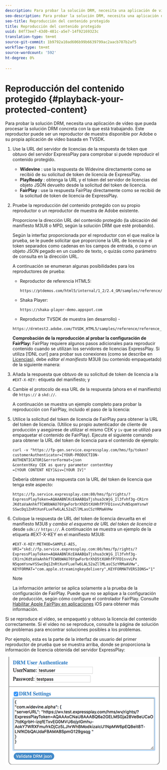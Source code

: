 ```yaml
---
description: Para probar la solución DRM, necesita una aplicación de vídeo que pueda procesar la solución DRM concreta con la que está trabajando. Este reproductor puede ser un reproductor de muestra disponible por Adobe o su propia aplicación de vídeo basada en TVSDK.
seo-description: Para probar la solución DRM, necesita una aplicación de vídeo que pueda procesar la solución DRM concreta con la que está trabajando. Este reproductor puede ser un reproductor de muestra disponible por Adobe o su propia aplicación de vídeo basada en TVSDK.
seo-title: Reproducción del contenido protegido
title: Reproducción del contenido protegido
uuid: 84f73ee7-43d0-481c-a5e7-14f92169323c
translation-type: tm+mt
source-git-commit: 1b9792a10ad606b99b6639799ac2aacb707b2af5
workflow-type: tm+mt
source-wordcount: '592'
ht-degree: 0%

---
```



# Reproducción del contenido protegido {#playback-your-protected-content}

Para probar la solución DRM, necesita una aplicación de vídeo que pueda procesar la solución DRM concreta con la que está trabajando. Este reproductor puede ser un reproductor de muestra disponible por Adobe o su propia aplicación de vídeo basada en TVSDK.

1. Use la URL del servidor de licencias de la respuesta de token que obtuvo del servidor ExpressPlay para comprobar si puede reproducir el contenido protegido.

   * **Widevine** : use la respuesta de Widevine directamente como se recibió de su solicitud de token de licencia de ExpressPlay.
   * **PlayReady** : obtenga la URL y el token del servidor de licencias del objeto JSON devuelto desde la solicitud del token de licencia.
   * **FairPlay** : use la respuesta FairPlay directamente como se recibió de la solicitud de token de licencia de ExpressPlay.

1. Pruebe la reproducción del contenido protegido con su propio reproductor o un reproductor de muestra de Adobe existente.

   Proporcione la dirección URL del contenido protegido (la ubicación del manifiesto M3U8 o MPD, según la solución DRM que esté probando).

   Según la interfaz proporcionada por el reproductor con el que realice la prueba, se le puede solicitar que proporcione la URL de licencia y el token separados como cadenas en los campos de entrada, o como un objeto JSON pegado en un cuadro de texto, o quizás como parámetro de consulta en la dirección URL.

   A continuación se enumeran algunas posibilidades para los reproductores de prueba:

   * Reproductor de referencia HTML5:

      ```
      https://ptdemos.com/html5/internal/1_2/2.4_GM/samples/reference/reference_player.html
      ```

   * Shaka Player:

      ```
      https://shaka-player-demo.appspot.com
      ```

   * Reproductor TVSDK de muestra (en desarrollo) -

   ```
   https://drmtest2.adobe.com/TVSDK_HTML5/samples/reference/reference_player.html
   ```

   **Comprobación de la reproducción al probar la configuración de FairPlay:** FairPlay requiere algunos pasos adicionales para reproducir contenido cuando se utilizan los servidores de licencias ExpressPlay. Si utiliza [!DNL curl] para probar sus conexiones (como se describe en [Licencias](../../multi-drm-workflows/quick-start/handle-the-licensing.md)), debe *editar el manifiesto* M3U8 (su contenido empaquetado) de la siguiente manera:

1. Añada la respuesta que obtuvo de su solicitud de token de licencia a la `#EXT-X-KEY:` etiqueta del manifiesto; y
1. Cambie el protocolo de esa URL de la respuesta (ahora en el manifiesto) de `https://` a `skd://`.

   A continuación se muestra un ejemplo completo para probar la reproducción con FairPlay, incluido el paso de la licencia:

1. Utilice la solicitud del token de licencia de FairPlay para obtener la URL del token de licencia. (Utilice su propio autenticador de cliente de producción y asegúrese de utilizar el mismo CEK y `iv` que se utilizó para empaquetar el contenido de FairPlay). Ejecute el siguiente comando para obtener la URL del token de licencia para el contenido de ejemplo:

   ```
   curl -v "https://fp-gen.service.expressplay.com/hms/fp/token? 
   customerAuthenticator=[YOUR-PRODUCTION-AUTHENTICATOR]&errorFormat=json 
   &contentKey CEK as query parameter contentKey 
   =[YOUR CONTENT KEY]&iv=[YOUR IV]"
   ```

   Debería obtener una respuesta con la URL del token de licencia que tenga este aspecto:

   ```
   https://fp.service.expressplay.com:80/hms/fp/rights/? 
   ExpressPlayToken=AQAAABNlKcEAAABQaTjshua3cWjG_Il3fvhf3g-CR1rn 
   JKdtaVaAnhkfTCW0bWAU76YgwForbrXhD5tXUHhfP7FD1svvLPxN5qomYsnwY 
   SSwcDq1ZnRtXunFLueTw6LAL52aZllMLasCSzYRMaAVHw 
   ```

1. Coloque la respuesta de URL del token de licencia devuelta en el manifiesto M3U8 y *cambie el esquema de URL del token de licencia a* desde `sdk://` `https://`. A continuación se muestra un ejemplo de la etiqueta #EXT-X-KEY en el manifiesto M3U8:

   ```
   #EXT-X-KEY:METHOD=SAMPLE-AES, 
   URI="skd://fp.service.expressplay.com:80/hms/fp/rights/? 
   ExpressPlayToken=AQAAABNlKcEAAABQaTjshua3cWjG_Il3fvhf3g- 
   CR1rnJKdtaVaAnhkfTCW0bWAU76YgwForbrXhD5tXUHhfP7FD1svvLPx 
   N5qomYsnwYSSwcDq1ZnRtXunFLueTw6LAL52aZllMLasCSzYRMaAVHw", 
   KEYFORMAT="com.apple.streamingkeydelivery",KEYFORMATVERSIONS="1"
   ```

   >[!NOTE]
   >
   >La información anterior se aplica solamente a la prueba de la configuración de FairPlay. Puede que no se aplique a la configuración de producción, según cómo configure el controlador FairPlay. Consulte [Habilitar Apple FairPlay en aplicaciones](../../../programming/tvsdk-3x-ios-prog/ios-3x-drm-content-security/ios-3x-apple-fairplay-tvsdk.md) iOS para obtener más información.

Si se reproduce el vídeo, se empaquetó y obtuvo la licencia del contenido correctamente. Si el vídeo no se reproduce, consulte la página de solución de problemas para encontrar soluciones posibles a los problemas.

<!--<a id="example_603D92A1F3924467B5D66EC862B8F59C"></a>-->

Por ejemplo, esta es la parte de la interfaz de usuario del primer reproductor de prueba que se muestra arriba, donde se proporciona la información de licencia obtenida del servidor ExpressPlay:

<!--<a id="fig_zjy_q2c_rw"></a>-->

![](assets/sample-player-drm-settings-web.png)
